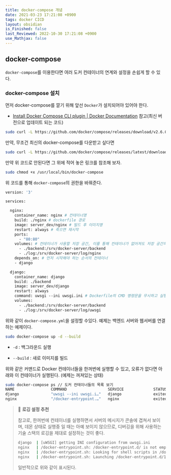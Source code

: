 ```yaml
---
title: docker-compose 개념
date: 2021-03-23 17:21:08 +0900
tags: docker CICD
layout: obsidian
is_Finished: false
last_Reviewed: 2022-10-30 17:21:08 +0900
use_Mathjax: false
---
```

## docker-compose

`docker-compose`를 이용한다면 여러 도커 컨테이너의 연계와 설정을 손쉽게 할 수 있다.

### docker-compose 설치

먼저 docker-compose를 깔기 위해 앞선 `Docker`가 설치되어야 있어야 한다.

- [Install Docker Compose CLI plugin | Docker Documentation](https://docs.docker.com/compose/install/compose-plugin/#install-the-plugin-manually) 참고(최신 버전으로 업데이트 되는 코드)

```bash
sudo curl -L https://github.com/docker/compose/releases/download/v2.6.0/docker-compose-$(uname -s)-$(uname -m) -o /usr/local/bin/docker-compose
```

만약, 무조건 최신의 docker-compose를 다운받고 싶다면

```bash
sudo curl -L https://github.com/docker/compose/releases/latest/download/docker-compose-$(uname -s)-$(uname -m) -o /usr/local/bin/docker-compose
```

만약 위 코드로 안된다면 그 위에 적어 놓은 링크를 참조해 보자.

```bash
sudo chmod +x /usr/local/bin/docker-compose
```

위 코드를 통해 `docker-compose`의 권한을 바꿔준다.

```dockerfile
version: '3'

services:

  nginx:
    container_name: nginx # 컨테이너명
    build: ./nginx # dockerfile 경로
    image: server_dev/nginx # 빌드 후 이미지명
    restart: always # 죽으면 재시작
    ports:
      - "80:80"
    volumes: # 컨테이너가 사용할 저장 공간, 이를 통해 컨테이너가 없어져도 저장 공간의 값은 남음
      - ./backend:/srv/docker-server/backend
      - ./log:/srv/docker-server/log/nginx
    depends_on: # 먼저 시작해야 하는 순서의 컨테이너
    - django

  django:
    container_name: django 
    build: ./backend
    image: server_dev/django
    restart: always 
    command: uwsgi --ini uwsgi.ini # Dockerfile의 CMD 명령문을 무시하고 실행할 명령어를 설정하기 위해서 사용됩니다.
    volumes: 
      - ./backend:/srv/docker-server/backend
      - ./log:/srv/docker-server/log/uwsgi 
```

위와 같이 `docker-compose.yml`을 설정할 수있다. 예제는 백엔드 서버와 웹서버를 연결하는 예제이다.

```bash
sudo docker-compose up -d --build
```

- `-d` : 백그라운드 실행

- `--build` : 새로 이미지를 빌드

위와 같은 커맨드로 Docker 컨테이너들을 한꺼번에 실행할 수 있고, 오류가 없다면 아래와 이 컨테이너가 실행된다. (예제는 꺼져있는 상태)

```bash
sudo docker-compose ps // 도커 컨테이너들의 목록 보기
NAME                COMMAND                  SERVICE             STATUS              PORTS
django              "uwsgi --ini uwsgi.i…"   django              exited (137)        
nginx               "/docker-entrypoint.…"   nginx               exited (0)
```

> 🔵 **로깅 설정 추천**
> 
> 참고로, 한꺼번에 컨테이너를 실행하면서 서버의 메시지가 콘솔에 겹쳐서 보이며, 데몬 상태로 실행중 일 때는 아예 보이지 않으므로, 디버깅을 위해 사용하는 기술 스택의 로깅을 제대로 설정하는 것이 좋다.
> 
> ```bash
> django  | [uWSGI] getting INI configuration from uwsgi.ini
> nginx   | /docker-entrypoint.sh: /docker-entrypoint.d/ is not empty, will attempt to perform configuration
> nginx   | /docker-entrypoint.sh: Looking for shell scripts in /docker-entrypoint.d/
> nginx   | /docker-entrypoint.sh: Launching /docker-entrypoint.d/10-listen-on-ipv6-by-default.sh
> ```
> 
> 일반적으로 위와 같이 표시된다.